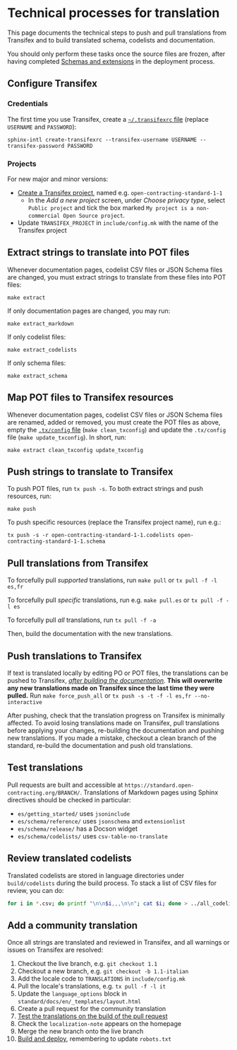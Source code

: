 # Technical processes for translation

This page documents the technical steps to push and pull translations from Transifex and to build translated schema, codelists and documentation.

You should only perform these tasks once the source files are frozen, after having completed [Schemas and extensions](../../technical/deployment#schemas-and-extensions) in the deployment process.

## Configure Transifex

### Credentials

The first time you use Transifex, create a [`~/.transifexrc` file](https://docs.transifex.com/client/client-configuration#~/-transifexrc) (replace `USERNAME` and `PASSWORD`):

```shell
sphinx-intl create-transifexrc --transifex-username USERNAME --transifex-password PASSWORD
```

### Projects

For new major and minor versions:

* [Create a Transifex project](https://www.transifex.com/OpenDataServices/), named e.g. `open-contracting-standard-1-1`
  * In the *Add a new project* screen, under *Choose privacy type*, select `Public project` and tick the box marked `My project is a non-commercial Open Source project`.
* Update `TRANSIFEX_PROJECT` in `include/config.mk` with the name of the Transifex project

## Extract strings to translate into POT files

Whenever documentation pages, codelist CSV files or JSON Schema files are changed, you must extract strings to translate from these files into POT files:

```shell
make extract
```

If only documentation pages are changed, you may run:

```shell
make extract_markdown
```

If only codelist files:

```shell
make extract_codelists
```

If only schema files:

```shell
make extract_schema
```

## Map POT files to Transifex resources

Whenever documentation pages, codelist CSV files or JSON Schema files are renamed, added or removed, you must create the POT files as above, empty the [`.tx/config` file](https://docs.transifex.com/client/client-configuration#-tx/config) (`make clean_txconfig`) and update the `.tx/config` file (`make update_txconfig`). In short, run:

```shell
make extract clean_txconfig update_txconfig
```

## Push strings to translate to Transifex

To push POT files, run `tx push -s`. To both extract strings and push resources, run:

```shell
make push
```

To push specific resources (replace the Transifex project name), run e.g.:

```shell
tx push -s -r open-contracting-standard-1-1.codelists open-contracting-standard-1-1.schema
```

## Pull translations from Transifex

To forcefully pull *supported* translations, run `make pull` or `tx pull -f -l es,fr`

To forcefully pull *specific* translations, run e.g. `make pull.es` or `tx pull -f -l es`

To forcefully pull *all* translations, run `tx pull -f -a`

Then, build the documentation with the new translations.

## Push translations to Transifex

If text is translated locally by editing PO or POT files, the translations can be pushed to Transifex, [*after building the documentation*](../technical/build). **This will overwrite any new translations made on Transifex since the last time they were pulled.** Run `make force_push_all` or `tx push -s -t -f -l es,fr --no-interactive`

After pushing, check that the translation progress on Transifex is minimally affected. To avoid losing translations made on Transifex, pull translations before applying your changes, re-building the documentation and pushing new translations. If you made a mistake, checkout a clean branch of the standard, re-build the documentation and push old translations.

## Test translations

Pull requests are built and accessible at `https://standard.open-contracting.org/BRANCH/`. Translations of Markdown pages using Sphinx directives should be checked in particular:

* `es/getting_started/` uses `jsoninclude`
* `es/schema/reference/` uses `jsonschema` and `extensionlist`
* `es/schema/release/` has a Docson widget
* `es/schema/codelists/` uses `csv-table-no-translate`

## Review translated codelists

Translated codelists are stored in language directories under `build/codelists` during the build process. To stack a list of CSV files for review, you can do:

```bash
for i in *.csv; do printf "\n\n$i,,,\n\n"; cat $i; done > ../all_codelists.csv
```

## Add a community translation

Once all strings are translated and reviewed in Transifex, and all warnings or issues on Transifex are resolved:

1. Checkout the live branch, e.g. `git checkout 1.1`
1. Checkout a new branch, e.g. `git checkout -b 1.1-italian`
1. Add the locale code to `TRANSLATIONS` in `include/config.mk`
1. Pull the locale's translations, e.g. `tx pull -f -l it`
1. Update the `language_options` block in `standard/docs/en/_templates/layout.html`
1. Create a pull request for the community translation
1. [Test the translations on the build of the pull request](#test-translations)
1. Check the `localization-note` appears on the homepage
1. Merge the new branch onto the live branch
1. [Build and deploy](../../technical/deployment#build-and-deploy), remembering to update `robots.txt`
